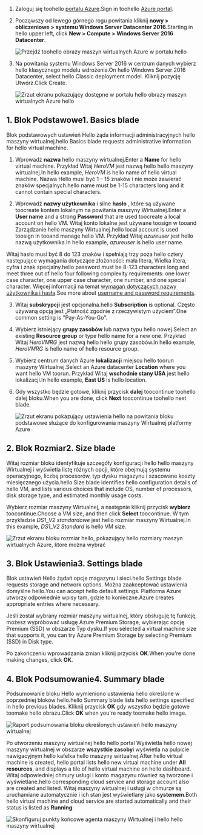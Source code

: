 1. <span data-ttu-id="29013-101">Zaloguj się toohello [portalu Azure](https://portal.azure.com).</span><span class="sxs-lookup"><span data-stu-id="29013-101">Sign in toohello [Azure portal](https://portal.azure.com).</span></span>

2. <span data-ttu-id="29013-102">Począwszy od lewego górnego rogu powitania kliknij **nowy > obliczeniowe > systemu Windows Server Datacenter 2016**.</span><span class="sxs-lookup"><span data-stu-id="29013-102">Starting in hello upper left, click **New > Compute > Windows Server 2016 Datacenter**.</span></span>

    ![Przejdź toohello obrazy maszyn wirtualnych Azure w portalu hello](./media/virtual-machines-common-portal-create-fqdn/marketplace-new.png)

3. <span data-ttu-id="29013-104">Na powitania systemu Windows Server 2016 w centrum danych wybierz hello klasycznego modelu wdrożenia.</span><span class="sxs-lookup"><span data-stu-id="29013-104">On hello Windows Server 2016 Datacenter, select hello Classic deployment model.</span></span> <span data-ttu-id="29013-105">Kliknij pozycję Utwórz.</span><span class="sxs-lookup"><span data-stu-id="29013-105">Click Create.</span></span>

    ![Zrzut ekranu pokazujący dostępne w portalu hello obrazy maszyn wirtualnych Azure hello](./media/virtual-machines-common-portal-create-fqdn/deployment-classic-model.png)

## <a name="1-basics-blade"></a><span data-ttu-id="29013-107">1. Blok Podstawowe</span><span class="sxs-lookup"><span data-stu-id="29013-107">1. Basics blade</span></span>

<span data-ttu-id="29013-108">Blok podstawowych ustawień Hello żąda informacji administracyjnych hello maszyny wirtualnej.</span><span class="sxs-lookup"><span data-stu-id="29013-108">hello Basics blade requests administrative information for hello virtual machine.</span></span>

1. <span data-ttu-id="29013-109">Wprowadź **nazwa** hello maszyny wirtualnej.</span><span class="sxs-lookup"><span data-stu-id="29013-109">Enter a **Name** for hello virtual machine.</span></span> <span data-ttu-id="29013-110">Przykład Witaj _HeroVM_ jest nazwą hello hello maszyny wirtualnej.</span><span class="sxs-lookup"><span data-stu-id="29013-110">In hello example, _HeroVM_ is hello name of hello virtual machine.</span></span> <span data-ttu-id="29013-111">Nazwa Hello musi być 1 – 15 znaków i nie może zawierać znaków specjalnych.</span><span class="sxs-lookup"><span data-stu-id="29013-111">hello name must be 1-15 characters long and it cannot contain special characters.</span></span>

2. <span data-ttu-id="29013-112">Wprowadź **nazwy użytkownika** i silne **hasło** , które są używane toocreate kontem lokalnym na powitania maszyny Wirtualnej.</span><span class="sxs-lookup"><span data-stu-id="29013-112">Enter a **User name** and a strong **Password** that are used toocreate a local account on hello VM.</span></span> <span data-ttu-id="29013-113">Witaj konto lokalne jest używane toosign w tooand Zarządzanie hello maszyny Wirtualnej.</span><span class="sxs-lookup"><span data-stu-id="29013-113">hello local account is used toosign in tooand manage hello VM.</span></span> <span data-ttu-id="29013-114">Przykład Witaj _azureuser_ jest hello nazwą użytkownika.</span><span class="sxs-lookup"><span data-stu-id="29013-114">In hello example, _azureuser_ is hello user name.</span></span>

 <span data-ttu-id="29013-115">Witaj hasło musi być 8 do 123 znaków i spełniają trzy poza hello cztery następujące wymagania dotyczące złożoności: mała litera, Wielka litera, cyfra i znak specjalny.</span><span class="sxs-lookup"><span data-stu-id="29013-115">hello password must be 8-123 characters long and meet three out of hello four following complexity requirements: one lower case character, one upper case character, one number, and one special character.</span></span> <span data-ttu-id="29013-116">Więcej informacji na temat [wymagań dotyczących nazwy użytkownika i hasła](../articles/virtual-machines/windows/faq.md).</span><span class="sxs-lookup"><span data-stu-id="29013-116">See more about [username and password requirements](../articles/virtual-machines/windows/faq.md).</span></span>

3. <span data-ttu-id="29013-117">Witaj **subskrypcji** jest opcjonalna.</span><span class="sxs-lookup"><span data-stu-id="29013-117">hello **Subscription** is optional.</span></span> <span data-ttu-id="29013-118">Często używaną opcją jest „Płatność zgodnie z rzeczywistym użyciem”.</span><span class="sxs-lookup"><span data-stu-id="29013-118">One common setting is "Pay-As-You-Go".</span></span>

4. <span data-ttu-id="29013-119">Wybierz istniejący **grupy zasobów** lub nazwa typu hello nowej.</span><span class="sxs-lookup"><span data-stu-id="29013-119">Select an existing **Resource group** or type hello name for a new one.</span></span> <span data-ttu-id="29013-120">Przykład Witaj _HeroVMRG_ jest nazwą hello hello grupy zasobów.</span><span class="sxs-lookup"><span data-stu-id="29013-120">In hello example, _HeroVMRG_ is hello name of hello resource group.</span></span>

5. <span data-ttu-id="29013-121">Wybierz centrum danych Azure **lokalizacji** miejscu hello toorun maszyny Wirtualnej.</span><span class="sxs-lookup"><span data-stu-id="29013-121">Select an Azure datacenter **Location** where you want hello VM toorun.</span></span> <span data-ttu-id="29013-122">Przykład Witaj **wschodnie stany USA** jest hello lokalizacji.</span><span class="sxs-lookup"><span data-stu-id="29013-122">In hello example, **East US** is hello location.</span></span>

6. <span data-ttu-id="29013-123">Gdy wszystko będzie gotowe, kliknij przycisk **dalej** toocontinue toohello dalej bloku.</span><span class="sxs-lookup"><span data-stu-id="29013-123">When you are done, click **Next** toocontinue toohello next blade.</span></span>

    ![Zrzut ekranu pokazujący ustawienia hello na powitania bloku podstawowe służące do konfigurowania maszyny Wirtualnej platformy Azure](./media/virtual-machines-common-portal-create-fqdn/basics-blade-classic.png)

## <a name="2-size-blade"></a><span data-ttu-id="29013-125">2. Blok Rozmiar</span><span class="sxs-lookup"><span data-stu-id="29013-125">2. Size blade</span></span>

<span data-ttu-id="29013-126">Witaj rozmiar bloku identyfikuje szczegóły konfiguracji hello hello maszyny Wirtualnej i wyświetla listę różnych opcji, które obejmują systemu operacyjnego, liczbę procesorów, typ dysku magazynu i szacowane koszty miesięcznego użycia.</span><span class="sxs-lookup"><span data-stu-id="29013-126">hello Size blade identifies hello configuration details of hello VM, and lists various choices that include OS, number of processors, disk storage type, and estimated monthly usage costs.</span></span>  

<span data-ttu-id="29013-127">Wybierz rozmiar maszyny Wirtualnej, a następnie kliknij przycisk **wybierz** toocontinue.</span><span class="sxs-lookup"><span data-stu-id="29013-127">Choose a VM size, and then click **Select** toocontinue.</span></span> <span data-ttu-id="29013-128">W tym przykładzie _DS1_\__V2 standardowe_ jest hello rozmiar maszyny Wirtualnej.</span><span class="sxs-lookup"><span data-stu-id="29013-128">In this example, _DS1_\__V2 Standard_ is hello VM size.</span></span>

  ![Zrzut ekranu bloku rozmiar hello, pokazujący hello rozmiary maszyn wirtualnych Azure, które można wybrać](./media/virtual-machines-common-portal-create-fqdn/vm-size-classic.png)


## <a name="3-settings-blade"></a><span data-ttu-id="29013-130">3. Blok Ustawienia</span><span class="sxs-lookup"><span data-stu-id="29013-130">3. Settings blade</span></span>

<span data-ttu-id="29013-131">Blok ustawień Hello żądań opcje magazynu i sieci.</span><span class="sxs-lookup"><span data-stu-id="29013-131">hello Settings blade requests storage and network options.</span></span> <span data-ttu-id="29013-132">Można zaakceptować ustawienia domyślne hello.</span><span class="sxs-lookup"><span data-stu-id="29013-132">You can accept hello default settings.</span></span> <span data-ttu-id="29013-133">Platforma Azure utworzy odpowiednie wpisy tam, gdzie to konieczne.</span><span class="sxs-lookup"><span data-stu-id="29013-133">Azure creates appropriate entries where necessary.</span></span>

<span data-ttu-id="29013-134">Jeśli został wybrany rozmiar maszyny wirtualnej, który obsługuję tę funkcję, możesz wypróbować usługę Azure Premium Storage, wybierając opcję Premium (SSD) w obszarze Typ dysku.</span><span class="sxs-lookup"><span data-stu-id="29013-134">If you selected a virtual machine size that supports it, you can try Azure Premium Storage by selecting Premium (SSD) in Disk type.</span></span>

<span data-ttu-id="29013-135">Po zakończeniu wprowadzania zmian kliknij przycisk **OK**.</span><span class="sxs-lookup"><span data-stu-id="29013-135">When you're done making changes, click **OK**.</span></span>

## <a name="4-summary-blade"></a><span data-ttu-id="29013-136">4. Blok Podsumowanie</span><span class="sxs-lookup"><span data-stu-id="29013-136">4. Summary blade</span></span>

<span data-ttu-id="29013-137">Podsumowanie bloku Hello wymieniono ustawienia hello określone w poprzedniej bloków hello.</span><span class="sxs-lookup"><span data-stu-id="29013-137">hello Summary blade lists hello settings specified in hello previous blades.</span></span> <span data-ttu-id="29013-138">Kliknij przycisk **OK** gdy wszystko będzie gotowe toomake hello obrazu.</span><span class="sxs-lookup"><span data-stu-id="29013-138">Click **OK** when you're ready toomake hello image.</span></span>

 ![Raport podsumowania bloku określonych ustawień hello maszyny wirtualnej](./media/virtual-machines-common-portal-create-fqdn/summary-blade-classic.png)

<span data-ttu-id="29013-140">Po utworzeniu maszyny wirtualnej hello hello portal Wyświetla hello nowej maszyny wirtualnej w obszarze **wszystkie zasoby**i wyświetla na pulpicie nawigacyjnym hello kafelka hello maszyny wirtualnej.</span><span class="sxs-lookup"><span data-stu-id="29013-140">After hello virtual machine is created, hello portal lists hello new virtual machine under **All resources**, and displays a tile of hello virtual machine on hello dashboard.</span></span> <span data-ttu-id="29013-141">Witaj odpowiedniej chmury usługi i konto magazynu również są tworzone i wyświetlane.</span><span class="sxs-lookup"><span data-stu-id="29013-141">hello corresponding cloud service and storage account also are created and listed.</span></span> <span data-ttu-id="29013-142">Witaj maszyny wirtualnej i usługi w chmurze są uruchamiane automatycznie i ich stan jest wyświetlany jako **systemem**.</span><span class="sxs-lookup"><span data-stu-id="29013-142">Both hello virtual machine and cloud service are started automatically and their status is listed as **Running**.</span></span>

 ![Skonfiguruj punkty końcowe agenta maszyny Wirtualnej i hello hello maszyny wirtualnej](./media/virtual-machines-common-portal-create-fqdn/portal-with-new-vm.png)
